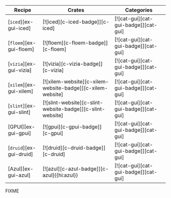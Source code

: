 | Recipe | Crates | Categories |
|--------|--------|------------|
| [`iced`][ex-gui-iced] | [![iced][c-iced-badge]][c-iced] | [![cat-gui][cat-gui-badge]][cat-gui] |
| [`floem`][ex-gui-floem] | [![floem][c-floem-badge]][c-floem] | [![cat-gui][cat-gui-badge]][cat-gui] |
| [`vizia`][ex-gui-vizia] | [![vizia][c-vizia-badge]][c-vizia] | [![cat-gui][cat-gui-badge]][cat-gui] |
| [`xilem`][ex-gui-xilem] | [![xilem-website][c-xilem-website-badge]][c-xilem-website] | [![cat-gui][cat-gui-badge]][cat-gui] |
| [`slint`][ex-gui-slint] | [![slint-website][c-slint-website-badge]][c-slint-website] | [![cat-gui][cat-gui-badge]][cat-gui] |
| [GPUI][ex-gui-gpui] | [![gpui][c-gpui-badge]][c-gpui] | [![cat-gui][cat-gui-badge]][cat-gui] |
| [`druid`][ex-gui-druid] | [![druid][c-druid-badge]][c-druid] | [![cat-gui][cat-gui-badge]][cat-gui] |
| [Azul][ex-gui-azul] | [![azul][c-azul-badge]][c-azul]{{hi:azul}} | [![cat-gui][cat-gui-badge]][cat-gui] |

<div class="hidden">
FIXME
</div>
